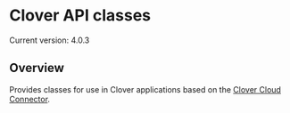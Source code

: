# Clover API classes

Current version: 4.0.3

## Overview

Provides classes for use in Clover applications based on the [Clover Cloud Connector](https://github.com/clover/remote-pay-cloud).
